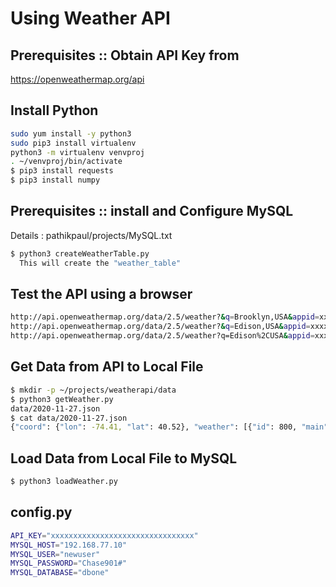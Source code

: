 # Using Weather API

## Prerequisites :: Obtain API Key from 
https://openweathermap.org/api

## Install Python 
```bash
sudo yum install -y python3
sudo pip3 install virtualenv
python3 -m virtualenv venvproj
. ~/venvproj/bin/activate
$ pip3 install requests
$ pip3 install numpy
```

## Prerequisites :: install and Configure MySQL
Details : pathikpaul/projects/MySQL.txt
```bash
$ python3 createWeatherTable.py
  This will create the "weather_table"
```

## Test the API using a browser
```bash
http://api.openweathermap.org/data/2.5/weather?&q=Brooklyn,USA&appid=xxxxxxxxxxxxxxxxxxxxxxxxxxxxxxxx
http://api.openweathermap.org/data/2.5/weather?&q=Edison,USA&appid=xxxxxxxxxxxxxxxxxxxxxxxxxxxxxxxx
http://api.openweathermap.org/data/2.5/weather?q=Edison%2CUSA&appid=xxxxxxxxxxxxxxxxxxxxxxxxxxxxxxxx
```

## Get Data from API to Local File
```bash
$ mkdir -p ~/projects/weatherapi/data
$ python3 getWeather.py
data/2020-11-27.json
$ cat data/2020-11-27.json
{"coord": {"lon": -74.41, "lat": 40.52}, "weather": [{"id": 800, "main": "Clear", "description": "clear sky", "icon": "01n"}], "base": "stations", "main": {"temp": 284.52, "feels_like": 282.64, "temp_min": 284.15, "temp_max": 284.82, "pressure": 1017, "humidity": 81}, "visibility": 10000, "wind": {"speed": 2.1, "deg": 290}, "clouds": {"all": 1}, "dt": 1606450436, "sys": {"type": 1, "id": 4686, "country": "US", "sunrise": 1606391835, "sunset": 1606426404}, "timezone": -18000, "id": 5097529, "name": "Edison", "cod": 200}
```

## Load Data from Local File to MySQL
```bash
$ python3 loadWeather.py
```

## config.py
```bash
API_KEY="xxxxxxxxxxxxxxxxxxxxxxxxxxxxxxxx"
MYSQL_HOST="192.168.77.10"
MYSQL_USER="newuser"
MYSQL_PASSWORD="Chase901#"
MYSQL_DATABASE="dbone"
```

